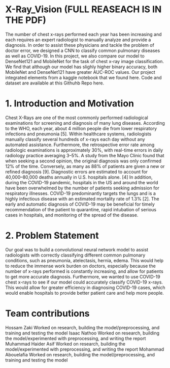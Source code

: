 # X-Ray_Vision (FULL REASEACH IS IN THE PDF)
The number of chest x-rays performed each year has
been increasing and each requires an expert radiologist to
manually analyze and provide a diagnosis. In order to assist
these physicians and tackle the problem of doctor error, we
designed a CNN to classify common pulmonary diseases
as well as COVID-19. In this project, we also compare our
model to DenseNet121 and MobileNet for the task of chest
x-ray image classification. We find that although our model
has slighly higher binary accuracy, both MobileNet and
DenseNet121 have greater AUC-ROC values. Our project
integrated elements from a kaggle notebook that we found
here. Code and dataset are available at this Githuhb Repo
here.
# 1. Introduction and Motivation
Chest X-Rays are one of the most commonly performed
radiological examinations for screening and diagnosis of
many lung diseases. According to the WHO, each year, about
4 million people die from lower respiratory infections and
pneumonia [5]. Within healthcare systems, radiologists manually classify several hundreds of x-rays each day without
any automated assistance. Furthermore, the retrospective
error rate among radiologic examinations is approximately
30%, with real-time errors in daily radiology practice averaging 3–5%. A study from the Mayo Clinic found that when
seeking a second opinion, the original diagnosis was only
confirmed 12% of the time. Conversely, as many as 88% of
patients are given a new or refined diagnosis [9]. Diagnostic
errors are estimated to account for 40,000–80,000 deaths
annually in U.S. hospitals alone. [4]
In addition, during the COVID-19 pandemic, hospitals
in the US and around the world have been overwhelmed
by the number of patients seeking admission for respiratory
illnesses. COVID-19 predominantly targets the lungs and is a
highly infectious disease with an estimated mortality rate of
1.3% [2]. The early and automatic diagnosis of COVID-19
may be beneficial for timely recommendation of the patient
to quarantine, rapid intubation of serious cases in hospitals,
and monitoring of the spread of the disease.
# 2. Problem Statement
Our goal was to build a convolutional neural network
model to assist radiologists with correctly classifying different common pulmonary conditions, such as pneumonia,
atelectasis, hernia, edema. This would help to reduce the
immense work burden on doctors, especially because the
number of x-rays performed is constantly increasing, and
allow for patients to get more accurate diagnosis. Furthermore, we wanted to use COVID-19 chest x-rays to see if
our model could accurately classify COVID-19 x-rays. This
would allow for greater efficiency in diagnosing COVID-19
cases, which would enable hospitals to provide better patient
care and help more people.

# Team contributions
Hossam Zaki Worked on research, building the model/preprocessing, and training and testing the model
Isaac Nathoo Worked on research, building the model/experimented with preprocessing, and writing the report
Muhammad Haider Asif Worked on research, building the model/experimented with preprocessing, and writing the report
Mohammad Abouelafia Worked on research, building the model/preprocessing, and training and testing the model
